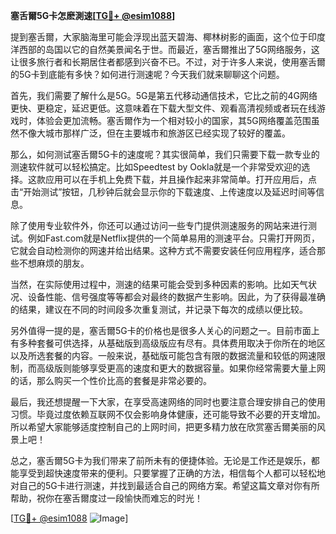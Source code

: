 **塞舌爾5G卡怎麽測速[[TG💪+ @esim1088](https://t.me/s/esim1088)]**

提到塞舌爾，大家脑海里可能会浮现出蓝天碧海、椰林树影的画面，这个位于印度洋西部的岛国以它的自然美景闻名于世。而最近，塞舌爾推出了5G网络服务，这让很多旅行者和长期居住者都感到兴奋不已。不过，对于许多人来说，使用塞舌爾的5G卡到底能有多快？如何进行测速呢？今天我们就来聊聊这个问题。

首先，我们需要了解什么是5G。5G是第五代移动通信技术，它比之前的4G网络更快、更稳定，延迟更低。这意味着在下载大型文件、观看高清视频或者玩在线游戏时，体验会更加流畅。塞舌爾作为一个相对较小的国家，其5G网络覆盖范围虽然不像大城市那样广泛，但在主要城市和旅游区已经实现了较好的覆盖。

那么，如何测试塞舌爾5G卡的速度呢？其实很简单，我们只需要下载一款专业的测速软件就可以轻松搞定。比如Speedtest by Ookla就是一个非常受欢迎的选择。这款应用可以在手机上免费下载，并且操作起来非常简单。打开应用后，点击“开始测试”按钮，几秒钟后就会显示你的下载速度、上传速度以及延迟时间等信息。

除了使用专业软件外，你还可以通过访问一些专门提供测速服务的网站来进行测试。例如Fast.com就是Netflix提供的一个简单易用的测速平台。只需打开网页，它就会自动检测你的网速并给出结果。这种方式不需要安装任何应用程序，适合那些不想麻烦的朋友。

当然，在实际使用过程中，测速的结果可能会受到多种因素的影响。比如天气状况、设备性能、信号强度等等都会对最终的数据产生影响。因此，为了获得最准确的结果，建议在不同的时间段多次重复测试，并记录下每次的成绩以便比较。

另外值得一提的是，塞舌爾5G卡的价格也是很多人关心的问题之一。目前市面上有多种套餐可供选择，从基础版到高级版应有尽有。具体费用取决于你所在的地区以及所选套餐的内容。一般来说，基础版可能包含有限的数据流量和较低的网速限制，而高级版则能够享受更高的速度和更大的数据容量。如果你经常需要大量上网的话，那么购买一个性价比高的套餐是非常必要的。

最后，我还想提醒一下大家，在享受高速网络的同时也要注意合理安排自己的使用习惯。毕竟过度依赖互联网不仅会影响身体健康，还可能导致不必要的开支增加。所以希望大家能够适度控制自己的上网时间，把更多精力放在欣赏塞舌爾美丽的风景上吧！

总之，塞舌爾5G卡为我们带来了前所未有的便捷体验。无论是工作还是娱乐，都能享受到超快速度带来的便利。只要掌握了正确的方法，相信每个人都可以轻松地对自己的5G卡进行测速，并找到最适合自己的网络方案。希望这篇文章对你有所帮助，祝你在塞舌爾度过一段愉快而难忘的时光！

[[TG💪+ @esim1088](https://t.me/s/esim1088) ![Image](https://i.postimg.cc/4NQfJmqS/Snipaste-2025-05-13-00-14-12.png)]